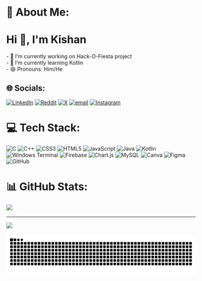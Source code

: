 # 💫 About Me:
<h1>Hi 👋, I'm Kishan</h1>
- 🔭 I’m currently working on Hack-O-Fiesta project<br>
- 🌱 I’m currently learning Kotlin<br>
- 😄 Pronouns: Him/He

 

## 🌐 Socials:
[![LinkedIn](https://img.shields.io/badge/LinkedIn-%230077B5.svg?logo=linkedin&logoColor=white)]([https://www.linkedin.com/in/kishan-garhwal-122298331/](https://www.linkedin.com/in/kishan-garhwal-122298331/)) [![Reddit](https://img.shields.io/badge/Reddit-%23FF4500.svg?logo=Reddit&logoColor=white)](https://reddit.com/user/Clean_Flight_1971) [![X](https://img.shields.io/badge/X-black.svg?logo=X&logoColor=white)](https://x.com/kishan_garhwal) [![email](https://img.shields.io/badge/Email-D14836?logo=gmail&logoColor=white)](mailto:kishangarhwal@gmail.com) [![Instagram](https://img.shields.io/badge/Instagram-%23E4405F.svg?logo=Instagram&logoColor=white)](https://instagram.com/hy.kishan_) 

# 💻 Tech Stack:
![C](https://img.shields.io/badge/c-%2300599C.svg?style=for-the-badge&logo=c&logoColor=white) ![C++](https://img.shields.io/badge/c++-%2300599C.svg?style=for-the-badge&logo=c%2B%2B&logoColor=white) ![CSS3](https://img.shields.io/badge/css3-%231572B6.svg?style=for-the-badge&logo=css3&logoColor=white) ![HTML5](https://img.shields.io/badge/html5-%23E34F26.svg?style=for-the-badge&logo=html5&logoColor=white) ![JavaScript](https://img.shields.io/badge/javascript-%23323330.svg?style=for-the-badge&logo=javascript&logoColor=%23F7DF1E) ![Java](https://img.shields.io/badge/java-%23ED8B00.svg?style=for-the-badge&logo=openjdk&logoColor=white) ![Kotlin](https://img.shields.io/badge/kotlin-%237F52FF.svg?style=for-the-badge&logo=kotlin&logoColor=white) ![Windows Terminal](https://img.shields.io/badge/Windows%20Terminal-%234D4D4D.svg?style=for-the-badge&logo=windows-terminal&logoColor=white) ![Firebase](https://img.shields.io/badge/firebase-%23039BE5.svg?style=for-the-badge&logo=firebase) ![Chart.js](https://img.shields.io/badge/chart.js-F5788D.svg?style=for-the-badge&logo=chart.js&logoColor=white) ![MySQL](https://img.shields.io/badge/mysql-4479A1.svg?style=for-the-badge&logo=mysql&logoColor=white) ![Canva](https://img.shields.io/badge/Canva-%2300C4CC.svg?style=for-the-badge&logo=Canva&logoColor=white) ![Figma](https://img.shields.io/badge/figma-%23F24E1E.svg?style=for-the-badge&logo=figma&logoColor=white) ![GitHub](https://img.shields.io/badge/github-%23121011.svg?style=for-the-badge&logo=github&logoColor=white)
# 📊 GitHub Stats:
![](https://github-readme-stats.vercel.app/api/top-langs/?username=Kishan8548&theme=dark&hide_border=false&include_all_commits=true&count_private=true&layout=compact)

---
[![](https://visitcount.itsvg.in/api?id=Kishan8548&icon=0&color=0)](https://visitcount.itsvg.in)

<picture>
  <source media="(prefers-color-scheme: dark)" srcset="https://raw.githubusercontent.com/Kishan8548/Kishan8548/output/github-snake-dark.svg" />
  <source media="(prefers-color-scheme: light)" srcset="https://raw.githubusercontent.com/Kishan8548/Kishan8548/output/github-snake.svg" />
  <img alt="github-snake" src="https://raw.githubusercontent.com/Kishan8548/Kishan8548/output/github-snake.svg" />
</picture>

 
